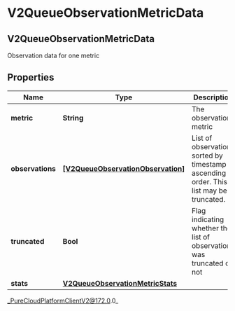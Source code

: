 # V2QueueObservationMetricData

## V2QueueObservationMetricData
Observation data for one metric

## Properties

|Name | Type | Description | Notes|
|------------ | ------------- | ------------- | -------------|
| **metric** | **String** | The observation metric | [optional] |
| **observations** | [**[V2QueueObservationObservation]**]([V2QueueObservationObservation]) | List of observations sorted by timestamp in ascending order. This list may be truncated. | [optional] |
| **truncated** | **Bool** | Flag indicating whether the list of observations was truncated or not | [optional] |
| **stats** | [**V2QueueObservationMetricStats**](V2QueueObservationMetricStats) |  | [optional] |



_PureCloudPlatformClientV2@172.0.0_
